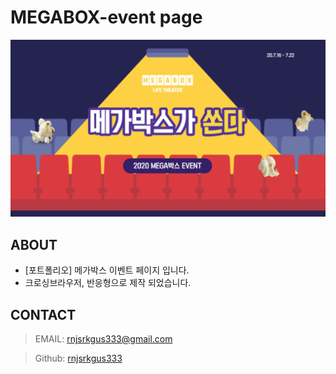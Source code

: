# MEGABOX-event page

![MEGABOX-event page](./images/megabox_img.png)

## ABOUT
- [포트폴리오] 메가박스 이벤트 페이지 입니다.
- 크로싱브라우저, 반응형으로 제작 되었습니다.

## CONTACT
> EMAIL: <rnjsrkgus333@gmail.com>



> Github: [rnjsrkgus333](https://github.com/rnjsrkgus333 "바로가기")
